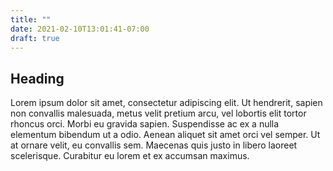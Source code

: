 ```yaml
---
title: ""
date: 2021-02-10T13:01:41-07:00
draft: true
---
```


## Heading

Lorem ipsum dolor sit amet, consectetur adipiscing elit. Ut hendrerit, sapien
non convallis malesuada, metus velit pretium arcu, vel lobortis elit tortor
rhoncus orci. Morbi eu gravida sapien. Suspendisse ac ex a nulla elementum
bibendum ut a odio. Aenean aliquet sit amet orci vel semper. Ut at ornare velit,
eu convallis sem. Maecenas quis justo in libero laoreet scelerisque. Curabitur
eu lorem et ex accumsan maximus.
